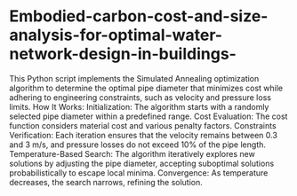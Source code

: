 # Embodied-carbon-cost-and-size-analysis-for-optimal-water-network-design-in-buildings-
This Python script implements the Simulated Annealing optimization algorithm to determine the optimal pipe diameter that minimizes cost while adhering to engineering constraints, such as velocity and pressure loss limits.
How It Works:
Initialization: The algorithm starts with a randomly selected pipe diameter within a predefined range.
Cost Evaluation: The cost function considers material cost and various penalty factors.
Constraints Verification: Each iteration ensures that the velocity remains between 0.3 and 3 m/s, and pressure losses do not exceed 10% of the pipe length.
Temperature-Based Search: The algorithm iteratively explores new solutions by adjusting the pipe diameter, accepting suboptimal solutions probabilistically to escape local minima.
Convergence: As temperature decreases, the search narrows, refining the solution.
